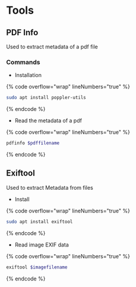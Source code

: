 # Tools

## PDF Info

Used to extract metadata of a pdf file

### Commands

* Installation

{% code overflow="wrap" lineNumbers="true" %}
```bash
sudo apt install poppler-utils
```
{% endcode %}

* Read the metadata of a pdf

{% code overflow="wrap" lineNumbers="true" %}
```bash
pdfinfo $pdffilename
```
{% endcode %}

## Exiftool

Used to extract Metadata from files

* Install

{% code overflow="wrap" lineNumbers="true" %}
```bash
sudo apt install exiftool
```
{% endcode %}

* Read image EXIF data

{% code overflow="wrap" lineNumbers="true" %}
```bash
exiftool $imagefilename
```
{% endcode %}
